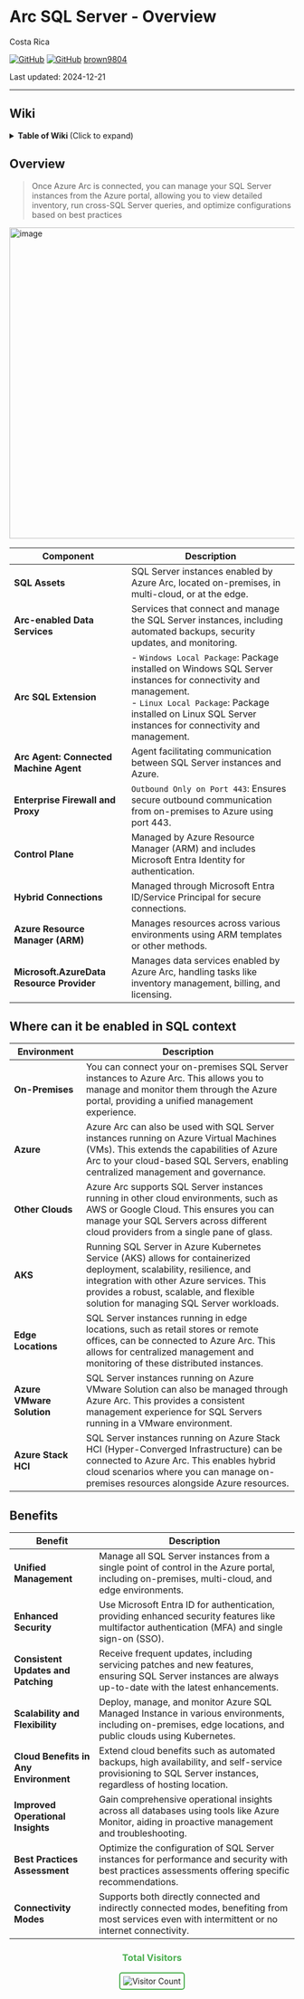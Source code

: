 # Arc SQL Server - Overview 

Costa Rica

[![GitHub](https://badgen.net/badge/icon/github?icon=github&label)](https://github.com) 
[![GitHub](https://img.shields.io/badge/--181717?logo=github&logoColor=ffffff)](https://github.com/)
[brown9804](https://github.com/brown9804)

Last updated: 2024-12-21

----------

## Wiki 

<details>
<summary><b>Table of Wiki </b> (Click to expand)</summary>

- [Overview - SQL Server enabled by Azure Arc](https://learn.microsoft.com/en-us/sql/sql-server/azure-arc/overview?view=sql-server-ver16)
- [Benefit from Azure Arc-enabled SQL Managed Instance](https://techcommunity.microsoft.com/t5/azure-arc-blog/benefit-from-azure-arc-enabled-sql-managed-instance-even-without/ba-p/3259167)
- [Public preview: Bring enhanced manageability to your SQL Server](https://azure.microsoft.com/en-us/updates/public-preview-bring-enhanced-manageability-to-your-sql-server-anywhere-with-azure-arc/)
- [Best practices assessment for Azure Arc Enabled SQL Server](https://techcommunity.microsoft.com/t5/azure-arc-blog/evaluate-sql-server-configuration-using-best-practices/ba-p/3773382)
- [Prerequisites - SQL Server enabled by Azure Arc](https://learn.microsoft.com/en-us/sql/sql-server/azure-arc/prerequisites?view=sql-server-ver16&tabs=azure)
- [Understanding Azure Arc Enabled SQL Server](https://learn.microsoft.com/en-us/shows/data-exposed/understanding-azure-arc-enabled-sql-server)
- [Plan and deploy Azure Arc-enabled servers - Azure Arc](https://learn.microsoft.com/en-us/azure/azure-arc/servers/plan-at-scale-deployment)
- [SQL Managed Instance enabled by Azure Arc Overview](https://learn.microsoft.com/en-us/azure/azure-arc/data/managed-instance-overview)
- [Analyze metrics with Azure Monitor metrics explorer](https://learn.microsoft.com/en-us/azure/azure-monitor/essentials/analyze-metrics#pin-charts-to-dashboards)
- [Administer SQL Server with Azure Arc - Azure Architecture Center](https://learn.microsoft.com/en-us/azure/architecture/hybrid/azure-arc-sql-server)
- [SQL Server enabled by Azure Arc](https://learn.microsoft.com/en-gb/sql/sql-server/azure-arc/overview?view=sql-server-ver16#architecture)

</details>

## Overview 

> Once Azure Arc is connected, you can manage your SQL Server instances from the Azure portal, allowing you to view detailed inventory, run cross-SQL Server queries, and optimize configurations based on best practices

<img width="550" alt="image" src="https://github.com/user-attachments/assets/5ce51be3-d5e3-441f-b1ec-d7451b825320">

| **Component**                        | **Description**                                                                                   |
|--------------------------------------|---------------------------------------------------------------------------------------------------|
| **SQL Assets**                       | SQL Server instances enabled by Azure Arc, located on-premises, in multi-cloud, or at the edge.   |
| **Arc-enabled Data Services**        | Services that connect and manage the SQL Server instances, including automated backups, security updates, and monitoring. |
| **Arc SQL Extension**                |   - `Windows Local Package`: Package installed on Windows SQL Server instances for connectivity and management. <br/>   - `Linux Local Package`: Package installed on Linux SQL Server instances for connectivity and management. |
| **Arc Agent: Connected Machine Agent** | Agent facilitating communication between SQL Server instances and Azure.                          |
| **Enterprise Firewall and Proxy**    |   `Outbound Only on Port 443`: Ensures secure outbound communication from on-premises to Azure using port 443. |
| **Control Plane**                    | Managed by Azure Resource Manager (ARM) and includes Microsoft Entra Identity for authentication. |
| **Hybrid Connections**               | Managed through Microsoft Entra ID/Service Principal for secure connections.                      |
| **Azure Resource Manager (ARM)**     | Manages resources across various environments using ARM templates or other methods.               |
| **Microsoft.AzureData Resource Provider** | Manages data services enabled by Azure Arc, handling tasks like inventory management, billing, and licensing. |

## Where can it be enabled in SQL context

| Environment             | Description                                                                                                                       |
|-------------------------|-----------------------------------------------------------------------------------------------------------------------------------|
| **On-Premises**         | You can connect your on-premises SQL Server instances to Azure Arc. This allows you to manage and monitor them through the Azure portal, providing a unified management experience. |
| **Azure**               | Azure Arc can also be used with SQL Server instances running on Azure Virtual Machines (VMs). This extends the capabilities of Azure Arc to your cloud-based SQL Servers, enabling centralized management and governance. |
| **Other Clouds**        | Azure Arc supports SQL Server instances running in other cloud environments, such as AWS or Google Cloud. This ensures you can manage your SQL Servers across different cloud providers from a single pane of glass. |
| **AKS**                 | Running SQL Server in Azure Kubernetes Service (AKS) allows for containerized deployment, scalability, resilience, and integration with other Azure services. This provides a robust, scalable, and flexible solution for managing SQL Server workloads. |
| **Edge Locations**      | SQL Server instances running in edge locations, such as retail stores or remote offices, can be connected to Azure Arc. This allows for centralized management and monitoring of these distributed instances. |
| **Azure VMware Solution** | SQL Server instances running on Azure VMware Solution can also be managed through Azure Arc. This provides a consistent management experience for SQL Servers running in a VMware environment. |
| **Azure Stack HCI**     | SQL Server instances running on Azure Stack HCI (Hyper-Converged Infrastructure) can be connected to Azure Arc. This enables hybrid cloud scenarios where you can manage on-premises resources alongside Azure resources. |

## Benefits 

| **Benefit**                     | **Description**                                                                                                                                       |
|---------------------------------|-------------------------------------------------------------------------------------------------------------------------------------------------------|
| **Unified Management**          | Manage all SQL Server instances from a single point of control in the Azure portal, including on-premises, multi-cloud, and edge environments.         |
| **Enhanced Security**           | Use Microsoft Entra ID for authentication, providing enhanced security features like multifactor authentication (MFA) and single sign-on (SSO).        |
| **Consistent Updates and Patching** | Receive frequent updates, including servicing patches and new features, ensuring SQL Server instances are always up-to-date with the latest enhancements. |
| **Scalability and Flexibility** | Deploy, manage, and monitor Azure SQL Managed Instance in various environments, including on-premises, edge locations, and public clouds using Kubernetes. |
| **Cloud Benefits in Any Environment** | Extend cloud benefits such as automated backups, high availability, and self-service provisioning to SQL Server instances, regardless of hosting location. |
| **Improved Operational Insights** | Gain comprehensive operational insights across all databases using tools like Azure Monitor, aiding in proactive management and troubleshooting.         |
| **Best Practices Assessment**   | Optimize the configuration of SQL Server instances for performance and security with best practices assessments offering specific recommendations.       |
| **Connectivity Modes**          | Supports both directly connected and indirectly connected modes, benefiting from most services even with intermittent or no internet connectivity.       |

<div align="center">
  <h3 style="color: #4CAF50;">Total Visitors</h3>
  <img src="https://profile-counter.glitch.me/brown9804/count.svg" alt="Visitor Count" style="border: 2px solid #4CAF50; border-radius: 5px; padding: 5px;"/>
</div>
